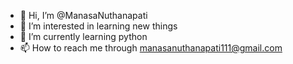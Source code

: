 - 👋 Hi, I’m @ManasaNuthanapati
- 👀 I’m interested in learning new things
- 🌱 I’m currently learning python
- 📫 How to reach me through manasanuthanapati111@gmail.com

<!---
ManasaNuthanapati/ManasaNuthanapati is a ✨ special ✨ repository because its `README.md` (this file) appears on your GitHub profile.
You can click the Preview link to take a look at your changes.
--->
